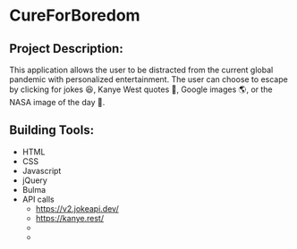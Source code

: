 # CureForBoredom

## Project Description:

This application allows the user to be distracted from the current global pandemic with personalized entertainment. The user can choose to escape by clicking for jokes :laughing:, Kanye West quotes :microphone:, Google images :earth_americas:, or the NASA image of the day :crystal_ball:. 

## Building Tools:

* HTML
* CSS
* Javascript
* jQuery
* Bulma
* API calls
    * https://v2.jokeapi.dev/
    * https://kanye.rest/
    * <!--insert joke api -->
    * <!-- insert googleimage api>

## Visual:

![Screen Shot 2021-02-06 at 1 14 44 PM](https://user-images.githubusercontent.com/74150118/107129851-4b645780-687d-11eb-8ef2-b0ede64bee97.png)



## Link to deployed application:

https://nathanjamis.github.io/CureForBoredom/


## Authors and acknowledgment:
Jesse Willig\
Ashley Whaley\
Nathan Walsh\
Jasmine Sanchez\
Molli Vallario\
Hayden Vennes\
Zack Johnston\